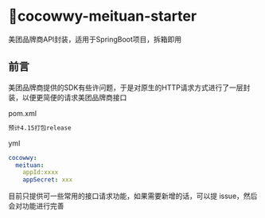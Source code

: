 # 🍔cocowwy-meituan-starter
美团品牌商API封装，适用于SpringBoot项目，拆箱即用

## 前言
美团品牌商提供的SDK有些许问题，于是对原生的HTTP请求方式进行了一层封装，以便更简便的请求美团品牌商接口

pom.xml
```xml
预计4.15打包release
```

yml
```yml
cocowwy:
  meituan:
    appId:xxxx
    appSecret: xxx   
```

目前只提供可一些常用的接口请求功能，如果需要新增的话，可以提 issue，然后会对功能进行完善
